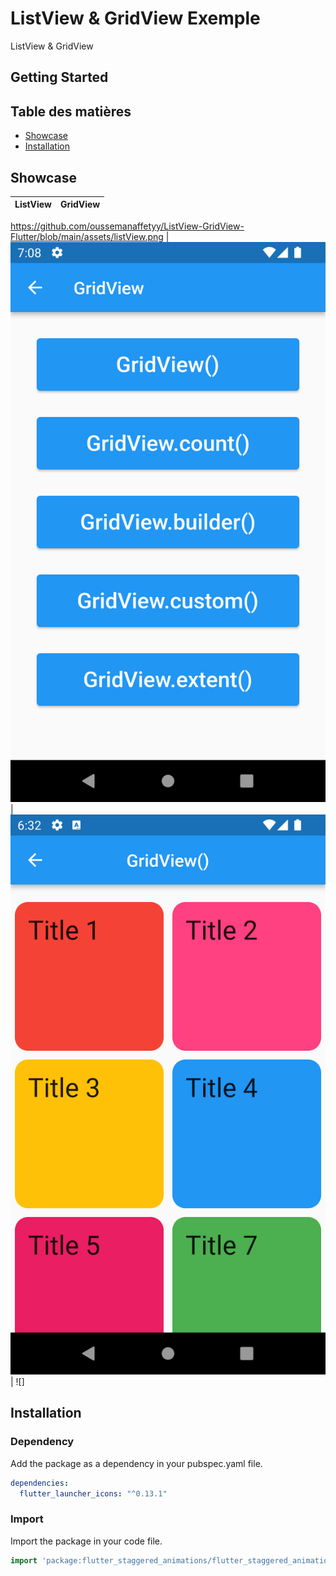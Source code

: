 # ListView & GridView Exemple

ListView & GridView

## Getting Started

## Table des matières

- [Showcase](#Showcase)
- [Installation](#installation)


## Showcase

| ListView                  | GridView                   |
| ---                       | ---                        |
https://github.com/oussemanaffetyy/ListView-GridView-Flutter/blob/main/assets/listView.png
|![](https://github.com/oussemanaffetyy/ListView-GridView-Flutter/blob/main/assets/listView.png?raw=true)  | ![](https://github.com/oussemanaffetyy/ListView-GridView-Flutter/blob/main/assets/gridView.png?raw=true)  | ![]

## Installation



### Dependency
Add the package as a dependency in your pubspec.yaml file.
```yaml
dependencies:
  flutter_launcher_icons: "^0.13.1"
```

### Import
Import the package in your code file.
```dart
import 'package:flutter_staggered_animations/flutter_staggered_animations.dart';
```
